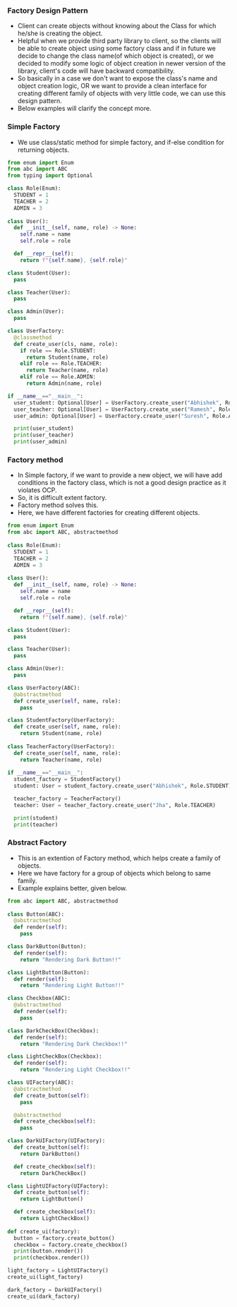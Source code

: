 ### Factory Design Pattern
- Client can create objects without knowing about the Class for which he/she is creating the object.
- Helpful when we provide third party library to client, so the clients will be able to create object using some factory class and if in future we decide to change the class name(of which object is created), or we decided to modify some logic of object creation in newer version of the library, client's code will have backward compatibility.
- So basically in a case we don't want to expose the class's name and object creation logic, OR we want to provide a clean interface for creating different family of objects with very little code, we can use this design pattern.
- Below examples will clarify the concept more.
### Simple Factory
- We use class/static method for simple factory, and if-else condition for returning objects.
```python
from enum import Enum
from abc import ABC
from typing import Optional

class Role(Enum):
  STUDENT = 1
  TEACHER = 2
  ADMIN = 3
  
class User():
  def __init__(self, name, role) -> None:
    self.name = name
    self.role = role

  def __repr__(self):
    return f"{self.name}, {self.role}"

class Student(User):
  pass

class Teacher(User):
  pass

class Admin(User):
  pass

class UserFactory:
  @classmethod
  def create_user(cls, name, role):
    if role == Role.STUDENT:
      return Student(name, role)
    elif role == Role.TEACHER:
      return Teacher(name, role)
    elif role == Role.ADMIN:
      return Admin(name, role)

if __name__=="__main__":
  user_student: Optional[User] = UserFactory.create_user("Abhishek", Role.STUDENT)
  user_teacher: Optional[User] = UserFactory.create_user("Ramesh", Role.TEACHER)
  user_admin: Optional[User] = UserFactory.create_user("Suresh", Role.ADMIN)

  print(user_student)
  print(user_teacher)
  print(user_admin)
```
### Factory method
- In Simple factory, if we want to provide a new object, we will have add conditions in the factory class, which is not a good design practice as it violates OCP.
- So, it is difficult extent factory.
- Factory method solves this.
- Here, we have different factories for creating different objects.
```python
from enum import Enum
from abc import ABC, abstractmethod
  
class Role(Enum):
  STUDENT = 1
  TEACHER = 2
  ADMIN = 3
  
class User():
  def __init__(self, name, role) -> None:
    self.name = name
    self.role = role

  def __repr__(self):
    return f"{self.name}, {self.role}"

class Student(User):
  pass

class Teacher(User):
  pass

class Admin(User):
  pass

class UserFactory(ABC):
  @abstractmethod
  def create_user(self, name, role):
    pass

class StudentFactory(UserFactory):
  def create_user(self, name, role):
    return Student(name, role)
    
class TeacherFactory(UserFactory):
  def create_user(self, name, role):
    return Teacher(name, role)
    
if __name__=="__main__":
  student_factory = StudentFactory()
  student: User = student_factory.create_user("Abhishek", Role.STUDENT)

  teacher_factory = TeacherFactory()
  teacher: User = teacher_factory.create_user("Jha", Role.TEACHER)

  print(student)
  print(teacher)
```
### Abstract Factory
- This is an extention of Factory method, which helps create a family of objects.
- Here we have factory for a group of objects which belong to same family.
- Example explains better, given below.
```python
from abc import ABC, abstractmethod
  
class Button(ABC):
  @abstractmethod
  def render(self):
    pass

class DarkButton(Button):
  def render(self):
    return "Rendering Dark Button!!"

class LightButton(Button):
  def render(self):
    return "Rendering Light Button!!"

class Checkbox(ABC):
  @abstractmethod
  def render(self):
    pass

class DarkCheckBox(Checkbox):
  def render(self):
    return "Rendering Dark Checkbox!!"

class LightCheckBox(Checkbox):
  def render(self):
    return "Rendering Light Checkbox!!"

class UIFactory(ABC):
  @abstractmethod
  def create_button(self):
    pass

  @abstractmethod
  def create_checkbox(self):
    pass

class DarkUIFactory(UIFactory):
  def create_button(self):
    return DarkButton()

  def create_checkbox(self):
    return DarkCheckBox()

class LightUIFactory(UIFactory):
  def create_button(self):
    return LightButton()

  def create_checkbox(self):
    return LightCheckBox()
  
def create_ui(factory):
  button = factory.create_button()
  checkbox = factory.create_checkbox()
  print(button.render())
  print(checkbox.render())

light_factory = LightUIFactory()
create_ui(light_factory)

dark_factory = DarkUIFactory()
create_ui(dark_factory)

```
